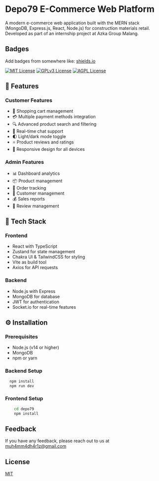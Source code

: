 # Depo79 E-Commerce Web Platform

A modern e-commerce web application built with the MERN stack (MongoDB, Express.js, React, Node.js) for construction materials retail. Developed as part of an internship project at Azka Group Malang.

## Badges

Add badges from somewhere like: [shields.io](https://shields.io/)

[![MIT License](https://img.shields.io/badge/License-MIT-green.svg)](https://choosealicense.com/licenses/mit/)
[![GPLv3 License](https://img.shields.io/badge/License-GPL%20v3-yellow.svg)](https://opensource.org/licenses/)
[![AGPL License](https://img.shields.io/badge/license-AGPL-blue.svg)](http://www.gnu.org/licenses/agpl-3.0)

## 🌟 Features

### Customer Features
- 🛒 Shopping cart management
- 💳 Multiple payment methods integration
- 🔍 Advanced product search and filtering
- 💬 Real-time chat support
- 🌓 Light/dark mode toggle
- ⭐ Product reviews and ratings
- 📱 Responsive design for all devices

### Admin Features
- 📊 Dashboard analytics
- 📦 Product management
- 🚚 Order tracking
- 👥 Customer management
- 💰 Sales reports
- 📝 Review management

## 🚀 Tech Stack

### Frontend
- React with TypeScript
- Zustand for state management
- Chakra UI & TailwindCSS for styling
- Vite as build tool
- Axios for API requests

### Backend
- Node.js with Express
- MongoDB for database
- JWT for authentication
- Socket.io for real-time features

## ⚙️ Installation

### Prerequisites
- Node.js (v14 or higher)
- MongoDB
- npm or yarn

### Backend Setup
```bash
  npm install 
  npm run dev
```

### Frontend Setup
```bash
    cd depo79
    npm install
```

## Feedback

If you have any feedback, please reach out to us at muh4mm4dh4r1z@gmail.com

## License

[MIT](https://choosealicense.com/licenses/mit/)



